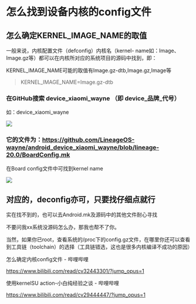 # 怎么找到设备内核的config文件

## 怎么确定KERNEL_IMAGE_NAME的取值

一般来说，内核配置文件（defconfig）内核名（kernel- name如：Image、Image.gz等）都可以在内核所对应的系统项目的源码中找到，即：

KERNEL_IMAGE_NAME可能的取值有Image.gz-dtb,Image.gz,Image等

> KERNEL_IMAGE_NAME=Image.gz-dtb

### 在GitHub搜索 device_xiaomi_wayne    （即 device_品牌_代号）

如：device_xiaomi_wayne

![](https://github.com/hubhike/LXC-Docker-KernelSU_Action/raw/main/pic/01.jpg)

### 它的文件为：https://github.com/LineageOS-wayne/android_device_xiaomi_wayne/blob/lineage-20.0/BoardConfig.mk

在Board config文件中可找到kernel name

![](https://github.com/hubhike/LXC-Docker-KernelSU_Action/raw/main/pic/02.jpg)


## 对应的，deconfig亦可，只要找仔细点就行

实在找不到的，也可以去Android.mk及源码中的其他文件耐心寻找

不要问我xx系统没源码怎么办，那我也帮不了你。

当然，如果你已root，查看系统的/proc下的config.gz文件，在哪里你还可以查看到工具链（toolchain）的选择（工具链错选，这也是很多内核编译不成功的原因）



怎么确定内核config文件 - 哔哩哔哩

https://www.bilibili.com/read/cv32443301/?jump_opus=1

使用kernelSU action-小白纯经验之谈 - 哔哩哔哩

https://www.bilibili.com/read/cv29444447/?jump_opus=1
